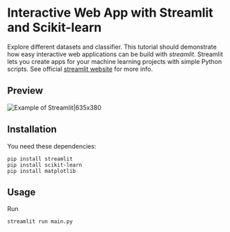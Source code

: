 # Interactive Web App with Streamlit and Scikit-learn
Explore different datasets and classifier. This tutorial should demonstrate how easy interactive web applications can be build with *streamlit*. Streamlit lets you create apps for your machine learning projects with simple Python scripts. See official [streamlit website](https://www.streamlit.io/) for more info.

## Preview
![Example of Streamlit|635x380](data/example.gif)


## Installation
You need these dependencies:
```console
pip install streamlit
pip install scikit-learn
pip install matplotlib
```

## Usage
Run
```console
streamlit run main.py
```
